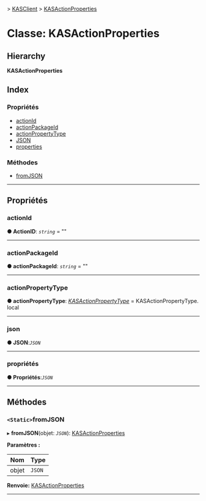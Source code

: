 [](../README.md) > [KASClient](../modules/kasclient.md) > [KASActionProperties](../classes/kasclient.kasactionproperties.md)

# <a name="class-kasactionproperties"></a>Classe: KASActionProperties

## <a name="hierarchy"></a>Hierarchy

**KASActionProperties**

## <a name="index"></a>Index

### <a name="properties"></a>Propriétés

* [actionId](kasclient.kasactionproperties.md#actionid)
* [actionPackageId](kasclient.kasactionproperties.md#actionpackageid)
* [actionPropertyType](kasclient.kasactionproperties.md#actionpropertytype)
* [JSON](kasclient.kasactionproperties.md#json)
* [properties](kasclient.kasactionproperties.md#properties)
### <a name="methods"></a>Méthodes

* [fromJSON](kasclient.kasactionproperties.md#fromjson)

---

## <a name="properties"></a>Propriétés

<a id="actionid"></a>

###  <a name="actionid"></a>actionId

**● ActionID**: *`string`* = ""

___
<a id="actionpackageid"></a>

###  <a name="actionpackageid"></a>actionPackageId

**● actionPackageId**: *`string`* = ""

___
<a id="actionpropertytype"></a>

###  <a name="actionpropertytype"></a>actionPropertyType

**● actionPropertyType**: *[KASActionPropertyType](../enums/kasclient.kasactionpropertytype.md)* = KASActionPropertyType. local

___
<a id="json"></a>

###  <a name="json"></a>json

**● JSON**:*`JSON`*

___
<a id="properties"></a>

###  <a name="properties"></a>propriétés

**● Propriétés**:*`JSON`*

___

## <a name="methods"></a>Méthodes

<a id="fromjson"></a>

### <a name="static-fromjson"></a>`<Static>`fromJSON

▸ **fromJSON**(objet: *`JSON`*): [KASActionProperties](kasclient.kasactionproperties.md)

**Paramètres :**

| Nom | Type |
| ------ | ------ |
| objet | `JSON` |

**Renvoie:** [KASActionProperties](kasclient.kasactionproperties.md)

___

